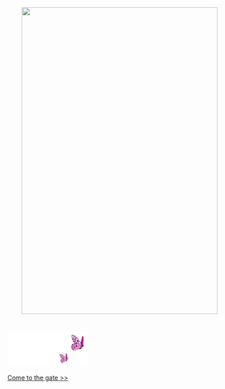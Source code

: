 <p align="center">
<img src="https://github.com/lady-h-world/My_Garden/blob/main/images/welcome.png" width="440" height="688" />
</p>

#

<p align="left">
<img src="https://github.com/lady-h-world/My_Garden/blob/main/images/follow_us.png" width="180" height="75" />
</p>

[Come to the gate >>][1]


[1]:https://github.com/lady-h-world/My_Garden/blob/main/reading_pages/at_the_gate.md

